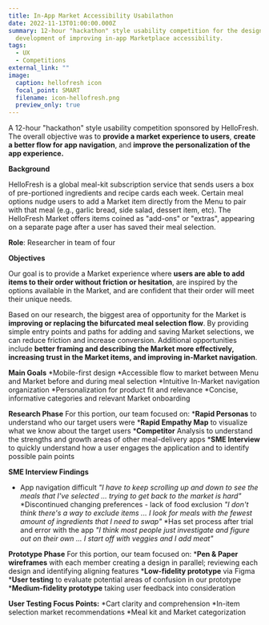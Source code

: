 ```yaml
---
title: In-App Market Accessibility Usabilathon
date: 2022-11-13T01:00:00.000Z
summary: 12-hour "hackathon" style usability competition for the design and
  development of improving in-app Marketplace accessibility.
tags:
  - UX
  - Competitions
external_link: ""
image:
  caption: hellofresh icon
  focal_point: SMART
  filename: icon-hellofresh.png
  preview_only: true
---
```

A 12-hour "hackathon" style usability competition sponsored by HelloFresh. The overall objective was to **provide a market experience to users**, **create a better flow for app navigation**, and **improve the personalization of the app experience.**

**Background**

HelloFresh is a global meal-kit subscription service that sends users a box of pre-portioned ingredients and recipe cards each week. Certain meal options nudge users to add a Market item directly from the Menu to pair with that meal (e.g., garlic bread, side salad, dessert item, etc). The HelloFresh Market offers items coined as "add-ons" or "extras", appearing on a separate page after a user has saved their meal selection. 

**Role**: Researcher in team of four

**Objectives**

Our goal is to provide a Market experience where **users are able to add items to their order without friction or hesitation**, are inspired by the options available in the Market, and are confident that their order will meet their unique needs.

Based on our research, the biggest area of opportunity for the Market is **improving or replacing the bifurcated meal selection flow**. By providing simple entry points and paths for adding and saving Market selections, we can reduce friction and increase conversion. Additional opportunities include **better framing and describing the Market more effectively, increasing trust in the Market items, and improving in-Market navigation**. 

**Main Goals**
*Mobile-first design
*Accessible flow to market between Menu and Market before and during meal selection
*Intuitive In-Market navigation organization
*Personalization for product fit and relevance
*Concise, informative categories and relevant Market onboarding

**Research Phase**
For this portion, our team focused on:
***Rapid Personas** to understand who our target users were
***Rapid Empathy Map** to visualize what we know about the target users 
***Competitor** Analysis to understand the strengths and growth areas of other meal-delivery apps
***SME Interview** to quickly understand how a user engages the application and to identify possible pain points

**SME Interview Findings**

* App navigation difficult
*"I have to keep scrolling up and down to see the meals that I've selected ... trying to get back to the market is hard"*
*Discontinued changing preferences - lack of food exclusion
*"I don't think there's a way to exclude items ... I look for meals with the fewest amount of ingredients that I need to swap"*
*Has set process after trial and error with the app
*"I think most people just investigate and figure out on their own ... I start off with veggies and I add meat"*

**Prototype Phase**
For this portion, our team focused on:
***Pen & Paper wireframes** with each member creating a design in parallel; reviewing each design and identifying aligning features 
***Low-fidelity prototype** via Figma
***User testing** to evaluate potential areas of confusion in our prototype
***Medium-fidelity prototype** taking user feedback into consideration 

**User Testing Focus Points:**
*Cart clarity and comprehension
*In-item selection market recommendations
*Meal kit and Market categorization

